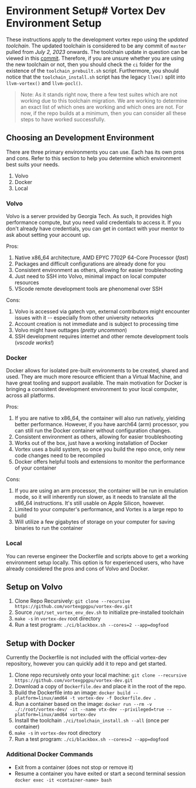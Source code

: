 # Environment Setup# Vortex Dev Environment Setup
These instructions apply to the development vortex repo using the *updated toolchain*. The updated toolchain is considered to be any commit of `master` pulled from *July 2, 2023* onwards. The toolchain update in question can be viewed in this [commit](https://github.com/vortexgpgpu/vortex-dev/commit/0048496ba28d7b9a209a0e569d52d60f2b68fc04). Therefore, if you are unsure whether you are using the new toolchain or not, then you should check the `ci` folder for the existence of the `toolchain_prebuilt.sh` script. Furthermore, you should notice that the `toolchain_install.sh` script has the legacy `llvm()` split into `llvm-vortex()` and `llvm-pocl()`.

> Note: As it stands right now, there a few test suites which are not working due to this toolchain migration. We are working to determine an exact list of which ones are working and which ones are not. For now, if the repo builds at a minimum, then you can consider all these steps to have worked successfully.

## Choosing an Development Environment
There are three primary environments you can use. Each has its own pros and cons. Refer to this section to help you determine which environment best suits your needs.
1. Volvo
2. Docker
3. Local

### Volvo
Volvo is a server provided by Georgia Tech. As such, it provides high performance compute, but you need valid credentials to access it. If you don't already have credentials, you can get in contact with your mentor to ask about setting your account up.

Pros:

1. Native x86_64 architecture, AMD EPYC 7702P 64-Core Processor (*fast*)
2. Packages and difficult configurations are already done for you
3. Consistent environment as others, allowing for easier troubleshooting
4. Just need to SSH into Volvo, minimal impact on local computer resources
5. VScode remote development tools are phenomenal over SSH

Cons:
1. Volvo is accessed via gatech vpn, external contributors might encounter issues with it -- especially from other university networks
2. Account creation is not immediate and is subject to processing time
3. Volvo might have outtages (*pretty uncommon*)
5. SSH development requires internet and other remote development tools (*vscode works!*)

### Docker

Docker allows for isolated pre-built environments to be created, shared and used. They are much more resource efficient than a Virtual Machine, and have great tooling and support available. The main motivation for Docker is bringing a consistent development environment to your local computer, across all platforms.

Pros:

1. If you are native to x86_64, the container will also run natively, yielding better performance. However, if you have aarch64 (arm) processor, you can still run the Docker container without configuration changes.
2. Consistent environment as others, allowing for easier troubleshooting
3. Works out of the box, just have a working installation of Docker
4. Vortex uses a build system, so once you build the repo once, only new code changes need to be recompiled
5. Docker offers helpful tools and extensions to monitor the performance of your container

Cons:

1. If you are using an arm processor, the container will be run in emulation mode, so it will inherently run slower, as it needs to translate all the x86_64 instructions. It's still usable on Apple Silicon, however.
2. Limited to your computer's performance, and Vortex is a large repo to build
3. Will utilize a few gigabytes of storage on your computer for saving binaries to run the container


### Local
You can reverse engineer the Dockerfile and scripts above to get a working environment setup locally. This option is for experienced users, who have already considered the pros and cons of Volvo and Docker.

## Setup on Volvo
1. Clone Repo Recursively: `git clone --recursive https://github.com/vortexgpgpu/vortex-dev.git`
2. Source `/opt/set_vortex_env_dev.sh` to initialize pre-installed toolchain
3. `make -s` in `vortex-dev` root directory
4. Run a test program: `./ci/blackbox.sh --cores=2 --app=dogfood`

## Setup with Docker
Currently the Dockerfile is not included with the official vortex-dev repository, however you can quickly add it to repo and get started.
1. Clone repo recursively onto your local machine: `git clone --recursive https://github.com/vortexgpgpu/vortex-dev.git`
2. Download a copy of `Dockerfile.dev` and place it in the root of the repo.
3. Build the Dockerfile into an image: `docker build --platform=linux/amd64 -t vortex-dev -f Dockerfile.dev .`
4. Run a container based on the image: `docker run --rm -v ./:/root/vortex-dev/ -it --name vtx-dev --privileged=true --platform=linux/amd64 vortex-dev`
5. Install the toolchain `./ci/toolchain_install.sh --all` (once per container)
6. `make -s` in `vortex-dev` root directory
7. Run a test program: `./ci/blackbox.sh --cores=2 --app=dogfood`


### Additional Docker Commands
- Exit from a container (does not stop or remove it)
- Resume a container you have exited or start a second terminal session `docker exec -it <container-name> bash`

